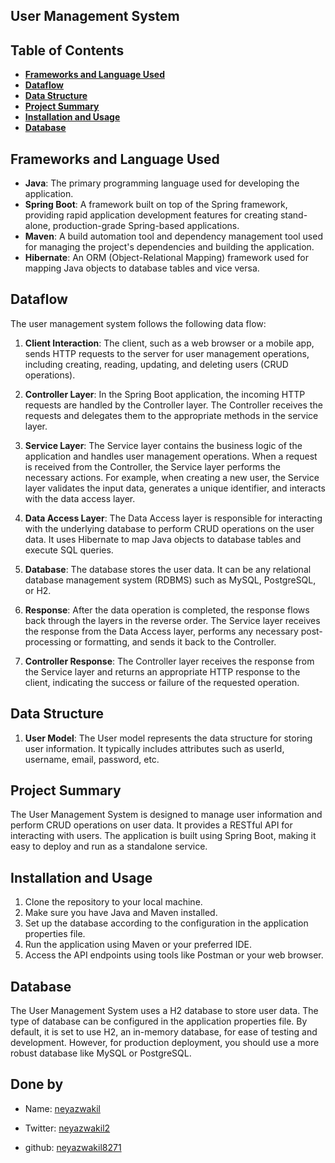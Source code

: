 ## __User Management System__

## __Table of Contents__

- **[Frameworks and Language Used](#frameworks-and-language-used)**
- **[Dataflow](#dataflow)**
- **[Data Structure](#data-structure)**
- **[Project Summary](#project-summary)**
- **[Installation and Usage](#installation-and-usage)**
- **[Database](#database)**

## Frameworks and Language Used

- **Java**: The primary programming language used for developing the application.
- **Spring Boot**: A framework built on top of the Spring framework, providing rapid application development features for creating stand-alone, production-grade Spring-based applications.
- **Maven**: A build automation tool and dependency management tool used for managing the project's dependencies and building the application.
- **Hibernate**: An ORM (Object-Relational Mapping) framework used for mapping Java objects to database tables and vice versa.

## Dataflow

The user management system follows the following data flow:

1. **Client Interaction**: The client, such as a web browser or a mobile app, sends HTTP requests to the server for user management operations, including creating, reading, updating, and deleting users (CRUD operations).

2. **Controller Layer**: In the Spring Boot application, the incoming HTTP requests are handled by the Controller layer. The Controller receives the requests and delegates them to the appropriate methods in the service layer.

3. **Service Layer**: The Service layer contains the business logic of the application and handles user management operations. When a request is received from the Controller, the Service layer performs the necessary actions. For example, when creating a new user, the Service layer validates the input data, generates a unique identifier, and interacts with the data access layer.

4. **Data Access Layer**: The Data Access layer is responsible for interacting with the underlying database to perform CRUD operations on the user data. It uses Hibernate to map Java objects to database tables and execute SQL queries.

5. **Database**: The database stores the user data. It can be any relational database management system (RDBMS) such as MySQL, PostgreSQL, or H2.

6. **Response**: After the data operation is completed, the response flows back through the layers in the reverse order. The Service layer receives the response from the Data Access layer, performs any necessary post-processing or formatting, and sends it back to the Controller.

7. **Controller Response**: The Controller layer receives the response from the Service layer and returns an appropriate HTTP response to the client, indicating the success or failure of the requested operation.

## Data Structure

1. **User Model**: The User model represents the data structure for storing user information. It typically includes attributes such as userId, username, email, password, etc.

## Project Summary

The User Management System is designed to manage user information and perform CRUD operations on user data. It provides a RESTful API for interacting with users. The application is built using Spring Boot, making it easy to deploy and run as a standalone service.

## Installation and Usage

1. Clone the repository to your local machine.
2. Make sure you have Java and Maven installed.
3. Set up the database according to the configuration in the application properties file.
4. Run the application using Maven or your preferred IDE.
5. Access the API endpoints using tools like Postman or your web browser.

## Database

The User Management System uses a H2 database to store user data. The type of database can be configured in the application properties file. By default, it is set to use H2, an in-memory database, for ease of testing and development. However, for production deployment, you should use a more robust database like MySQL or PostgreSQL.


## Done by 

- Name: [neyazwakil](https://github.com/Neyazwakil/gitassign)

- Twitter: [neyazwakil2](https://twitter.com/your_twitter_id)
- github:  [neyazwakil8271](https://github.com/)

